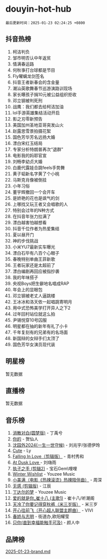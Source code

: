 # douyin-hot-hub

`最后更新时间：2025-01-23 02:24:25 +0800`

## 抖音热榜

1. 柯洁判负
1. 邹市明否认中年返贫
1. 情满春运路
1. 何秋亊打台球都是节目
1. Fly曜螭龙剑签名
1. 抖音王者新春会的含金量
1. 潮汕英歌舞春节巡游演路训现场
1. 家长曝孩子捐10元被公益组织拒收
1. 邓立钢被判死刑
1. 战鹰：我们都去给柯洁加油
1. lol手游英雄集结活动开启
1. 影之刃零新预告
1. 美国加州圣地亚哥突发山火
1. 赵露思雪景拍摄花絮
1. 国色芳华芳名远扬大婚
1. 漂白宋红玉结局
1. 专家分析特朗普再次“退群”
1. 电影我的妈耶官宣
1. 刘畅李幼贞大婚
1. 白鹿代露娃合跳feels手势舞
1. 黄子韬新名字黄了个小桃
1. 马斯克肖像被倒挂
1. 小年习俗
1. 董宇辉撤回一个会开车
1. 是娇艳的花也是飒气的剑
1. 上哪找又玩王者又会唱歌的人
1. 特别会过年的N种方式
1. 在抖音年张力拉满了
1. 漂白越害怕越想看
1. 抖音千位作者为热爱集结
1. 夏以昼开门
1. 神的步伐挑战
1. 小米YU7最新实车曝光
1. 漂白石毕有八百个心眼子
1. 春晚特别单曲王菲新歌
1. 王者玩家还是太超前了
1. 漂白编剧再回应被指抄袭
1. 我的年味搭子
1. 央视Boys把生僻地名唱成RAP
1. 年会上的显眼包
1. 邓立钢被老丈人逼跳楼
1. 王冰冰和洛天依一起唱跳寄明月
1. 用中式恐怖美学打开异人之下2
1. 过年回村站位就这么拍
1. 尹锡悦穿10号囚服
1. 明星都在抽的新年有礼了小卡
1. 千年复刻有的兄弟有的名场面
1. 新国辩的女辩手们太顶了
1. 国色芳华女演员现代装

## 明星榜

暂无数据

## 直播榜

暂无数据

## 音乐榜

1. [消散对白(圆梦版)](https://sf5-hl-cdn-tos.douyinstatic.com/obj/tos-cn-ve-2774/og4jB5I5IizzoZVAAAzWgBMAsMDWoArfwBOiFs) - 丁禹兮
1. [你的](https://sf5-hl-cdn-tos.douyinstatic.com/obj/tos-cn-ve-2774/oYuIeKf42jB7sEV6B2upMdpYAgfrQWj0FeRegh) - 贺仙人
1. [沈园外2024(一生一世守候)](https://sf5-hl-cdn-tos.douyinstatic.com/obj/tos-cn-ve-2774/oAIYMHGCmKaYKFDd6FZBf9AfMfx1eErAAEJAFH) - 刘兆宇/张德伊玲
1. [Cute](https://sf5-hl-cdn-tos.douyinstatic.com/obj/tos-cn-ve-2774/o4IbIzHWKAAB4wsS5qMBRiiAlEBGTpQRNfFvuo) - Ly
1. [Falling In Love（剪辑版）](https://sf5-hl-cdn-tos.douyinstatic.com/obj/tos-cn-ve-2774/o8ajpA8zzgBPahbBIO8AcKGBLJezFCRd1wfP9f) - 青村秀和
1. [ At Dusk  Love ](https://sf5-hl-cdn-tos.douyinstatic.com/obj/tos-cn-ve-2774/o8CrpCf5CaYgI4ZrtQgMQAFEfuGqNnRSDQAPBc) - 刘嗨雨
1. [执子之手 (剪辑2)](https://sf5-hl-cdn-tos.douyinstatic.com/obj/tos-cn-ve-2774/oUoZLQjCc31XzqsBnBQUNgeKtYPBcgbFDwtfcu) - 宝石Gem\哩哩
1. [Winter Wishlist](https://sf5-hl-cdn-tos.douyinstatic.com/obj/tos-cn-ve-2774/oIIgUOeamCFCVAzxN6MFRLIBlLGpUqQxeeHrLE) - Youzee Music
1. [小美满（电影《热辣滚烫》热辣陪伴曲）](https://sf5-hl-cdn-tos.douyinstatic.com/obj/tos-cn-ve-2774/o0GAn2lSgfZIDUgtevCGDQYnFg4CwnrBaxbTZL) - 周深
1. [无感 (剪辑版)](https://sf5-hl-cdn-tos.douyinstatic.com/obj/tos-cn-ve-2774/o0eIsUzJBDlQaQFC5OFlgbMEZC1TFYBftOBn6p) - 江辰
1. [丁达尔的梦](https://sf5-hl-cdn-tos.douyinstatic.com/obj/tos-cn-ve-2774/oMU3WirUZBVQkAC9ccG5P2IQirziZM2RTInUY) - Youzee Music
1. [爱的就是你_崔十八 (主歌1)](https://sf5-hl-cdn-tos.douyinstatic.com/obj/tos-cn-ve-2774/oI5BO5DhFZ6UTcNCnZaOCBLtZ7WIMQGfgnXf5E) - 崔十八/听潮阁
1. [天冷了你要记得穿秋裤（米三岁版）](https://sf5-hl-cdn-tos.douyinstatic.com/obj/tos-cn-ve-2774/oQlIwVIDWiZ6BQilAorS7MA0AgCkQDvcZAdm1) - 米三岁
1. [开心往前飞（开心超人联盟主题曲）](https://sf5-hl-cdn-tos.douyinstatic.com/obj/tos-cn-ve-2774/9d8fb7c82cf1421fb93a9fe925275e0a) - VIVI
1. [春娇与志明](https://sf5-hl-cdn-tos.douyinstatic.com/obj/tos-cn-ve-2774/e530d8fceb7044b39707d7f9ff54add1) - 街道办,欧阳耀莹
1. [只你(直到幸福能触手可及)](https://sf5-hl-cdn-tos.douyinstatic.com/obj/tos-cn-ve-2774/o0lBkRDzFTeaVSUz3ZZSCBVtZ5DIMQGfgmEAuE) - 颜人中

## 品牌榜

[2025-01-23-brand.md](2025-01-23-brand.md)
